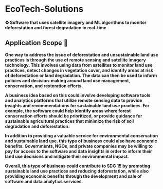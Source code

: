 # EcoTech-Solutions
**♻ Software that uses satellite imagery and ML algorithms to monitor deforestation and forest degradation in real-time**

## Application Scope 📖
**One way to address the issue of deforestation and unsustainable land use practices is through the use of remote sensing and satellite imagery technology. This involves using data from satellites to monitor land use practices, detect changes in vegetation cover, and identify areas at risk of deforestation or land degradation. The data can then be used to inform policies and decision-making around land use management, conservation, and restoration efforts.**

**A business idea based on this could involve developing software tools and analytics platforms that utilize remote sensing data to provide insights and recommendations for sustainable land use practices. For example, the software could help identify areas where forest conservation efforts should be prioritized, or provide guidance for sustainable agricultural practices that minimize the risk of soil degradation and deforestation.**

**In addition to providing a valuable service for environmental conservation and sustainable land use, this type of business could also have economic benefits. Governments, NGOs, and private companies may be willing to pay for access to the software and data insights in order to inform their land use decisions and mitigate their environmental impact.**

**Overall, this type of business could contribute to SDG 15 by promoting sustainable land use practices and reducing deforestation, while also providing economic benefits through the development and sale of software and data analytics services.**
